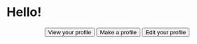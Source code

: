 # Hello!
<div id="buttons">
<button onclick="viewProfile()">View your profile</button>
<button onclick="makeProfle()">Make a profile</button>
<button onclick="editProfile()">Edit your profile</button>
</div>
<script>
    function redirectToErrorPage() {
      window.location.href = location.origin + '/error';
    }
  function viewProfile(){
    window.location.href = location + '/profile';
  }

</script>

<style>
  #buttons{
    text-align: center;
  }


  </style>


